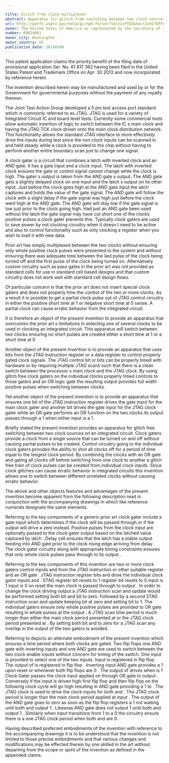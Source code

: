 ```yaml
---

title: Glitch free clock multiplexer
abstract: Apparatus for glitch-free switching between two clock sources on an integrated circuit. Clock gaters provide a clock from a single source that can be turned on and off without causing partial pulses to be created. Control circuitry going to the individual clock gaters provides the ability to shut all clocks off for a period of time equal to the longest clock period. By combining the clocks with an OR gate and gating all clocks off before switching from one clock to another, a glitch-free train of clock pulses can be created from individual clock inputs. Since clock glitches can cause erratic behavior in integrated circuits, this invention allows one to switch between different (unrelated) clocks without causing erratic behavior.
url: http://patft.uspto.gov/netacgi/nph-Parser?Sect1=PTO2&Sect2=HITOFF&p=1&u=%2Fnetahtml%2FPTO%2Fsearch-adv.htm&r=1&f=G&l=50&d=PALL&S1=09024661&OS=09024661&RS=09024661
owner: The United Sates of America as represented by the Secretary of the Air Force
number: 09024661
owner_city: Washington
owner_country: US
publication_date: 20140109
---
```

This patent application claims the priority benefit of the filing date of provisional application Ser. No. 61 817 362 having been filed in the United States Patent and Trademark Office on Apr. 30 2013 and now incorporated by reference herein.

The invention described herein may be manufactured and used by or for the Government for governmental purposes without the payment of any royalty thereon.

The Joint Test Action Group developed a 5 pin test access port standard which is commonly referred to as JTAG. JTAG is used for a variety of Integrated Circuit IC and board level tests. Currently some commercial tools allow automatic insertion of logic to switch between the IC s main clock and having the JTAG TCK clock driven onto the main clock distribution network. This functionality allows the standard JTAG interface to more effectively drive the inputs during test since the non clock inputs can be scanned in and held steady while a clock is provided to the chip without having to perform another entire boundary scan just to change one signal.

A clock gater is a circuit that combines a latch with inverted clock and an AND gate. It has a gate input and a clock input. The latch with inverted clock ensures the gate or control signal cannot change while the clock is high. The gater s output is taken from the AND gate s output. The AND gate gets a slightly delayed clock on one input and the latch s output on its other input. Just before the clock goes high at the AND gate input the latch captures and holds the value of the gate signal. The AND gate will follow the clock with a slight delay if the gate signal was high just before the clock went high at the AND gate. The AND gate will stay low if the gate signal is low just prior to the clock going high. Had just an AND gate been used without the latch the gate signal may have cut short one of the clocks positive pulses a clock gater prevents this. Typically clock gaters are used to save power by not clocking circuitry when it doesn t need to be active and also to control functionality such as only clocking a register when you wish to load it with new data.

Prior art has simply multiplexed between the two clocks without ensuring only whole positive clock pulses were presented to the system and without ensuring there was adequate time between the last pulse of the clock being turned off and the first pulse of the clock being turned on. Alternatively custom circuitry such as pass gates in the prior art was not provided as standard cells for use in standard cell based designs and that custom circuitry does not work well with standard cell design flows.

Of particular concern is that the prior art does not insert special clock gaters and does not properly time the control of the two or more clocks. As a result it is possible to get a partial clock pulse out of JTAG control circuitry in either the positive short time at 1 or negative short time at 0 sense. A partial clock can cause erratic behavior from the integrated circuit.

It is therefore an object of the present invention to provide an apparatus that overcomes the prior art s limitations in selecting one of several clocks to be used in clocking an integrated circuit. This apparatus will switch between two clocks ensuring no short pulses are created either a short time at 1 or a short time at 0 

Another object of the present invention is to provide an apparatus that uses bits from the JTAG instruction register or a data register to control properly gated clock signals. The JTAG control bit or bits can be properly timed with hardware or by requiring multiple JTAG scans such that there is a clean switch between the processor s main clock and the JTAG clock. By using glitch free clock gaters on the individual clocks properly timed controls to those gaters and an OR logic gate the resulting output provides full width positive pulses when switching between clocks.

Yet another object of the present invention is to provide an apparatus that ensures one bit of the JTAG instruction register drives the gate input for the main clock gater and another bit drives the gate input for the JTAG clock gater while an OR gate performs an OR function on the two clocks its output passes through a 1 when either input is a 1.

Briefly stated the present invention provides an apparatus for glitch free switching between two clock sources on an integrated circuit. Clock gaters provide a clock from a single source that can be turned on and off without causing partial pulses to be created. Control circuitry going to the individual clock gaters provides the ability to shut all clocks off for a period of time equal to the longest clock period. By combining the clocks with an OR gate and gating all clocks off before switching from one clock to another a glitch free train of clock pulses can be created from individual clock inputs. Since clock glitches can cause erratic behavior in integrated circuits this invention allows one to switch between different unrelated clocks without causing erratic behavior.

The above and other objects features and advantages of the present invention become apparent from the following description read in conjunction with the accompanying drawings in which like reference numerals designate the same elements.

Referring to the key components of a generic prior art clock gater include a gate input which determines if the clock will be passed through or if the output will drive a zero instead. Positive pulses from the clock input are optionally passed to the clock gater output based on the latched value captured by latch . Delay cell ensures that the latch has a stable output feeding into AND gate prior to the clock rising edge arriving from delay . The clock gater circuitry along with appropriate timing constraints ensures that only whole clock pulses pass through to its output .

Referring to the key components of this invention are two or more clock gaters control inputs and from the JTAG instruction or other suitable register and an OR gate . JTAG instruction register bits and drive the individual clock gator inputs and . STAG register bit resets to 1 register bit resets to 0 input is 1 input is 0 on reset the main clock is passed through to output . In order to change the clock driving output a JTAG instruction scan and update would be performed setting both bit and bit to zero. Followed by a second STAG instruction scan and update keeping bit at zero and setting bit to 1. The individual gaters ensure only whole positive pulses are provided to OR gate resulting in whole pulses at the output . A JTAG scan time period is much longer than either the main clock period presented at or the JTAG clock period presented at . By setting both bit and to zero for a JTAG scan any overlap in the output of the two gaters is avoided.

Referring to depicts an alternate embodiment of the present invention which ensures a time period where both clocks are gated. Two flip flops one AND gate with inverting inputs and one AND gate are used to switch between the two clock enable inputs without concern for timing of the switch. One input is provided to select one of the two inputs. Input is registered in flip flop . The output of is registered in flip flop . Inverting input AND gate provides a 1 upon reset or whenever both flip flops are 0 . The output of drives when is 1 Clock Gater passes the clock input applied on through OR gate to output . Conversely if the input is driven high first flip flop and then flip flop on the following clock cycle will go high resulting in AND gate providing a 1 to . The JTAG clock is used to drive the clock inputs for both and . The JTAG clock period is longer than the main clock period applied at input . The output of the AND gate goes to zero as soon as the flip flop registers a 1 not waiting until both and output 1 . Likewise AND gate does not output 1 until both and output 1 . Similarly when input transitions from 1 to a 0 the circuitry ensure there is a one JTAG clock period when both and are 0 .

Having described preferred embodiments of the invention with reference to the accompanying drawings it is to be understood that the invention is not limited to those precise embodiments and that various changes and modifications may be effected therein by one skilled in the art without departing from the scope or spirit of the invention as defined in the appended claims.


